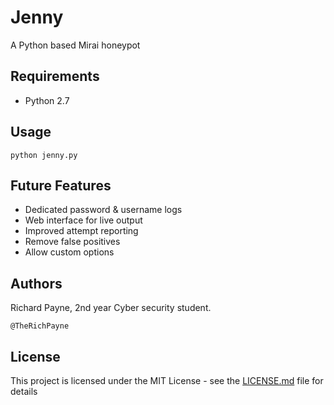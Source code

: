 # Jenny

A Python based Mirai honeypot

## Requirements

* Python 2.7

## Usage

```
python jenny.py
```

## Future Features

* Dedicated password & username logs 
* Web interface for live output
* Improved attempt reporting
* Remove false positives
* Allow custom options

## Authors

Richard Payne, 2nd year Cyber security student.

```
@TheRichPayne
```

## License

This project is licensed under the MIT License - see the [LICENSE.md](LICENSE.md) file for details

